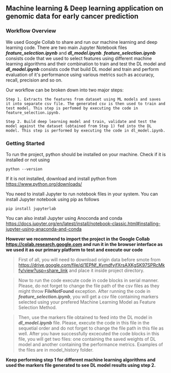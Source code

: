 ## Machine learning & Deep learning application on genomic data for early cancer prediction

### Workflow Overview

We used Google Collab to share and run our machine learning and deep learning code. There are two main Jupyter Notebook files ***feature_selection.ipynb*** and ***dl_model.ipynb***.
***feature_selection.ipynb*** consists code that we used to select features using different machine learning algorithms and their combination to train and test the DL model and ***dl_model.ipynb*** consists code that build DL model and train and perform evaluation of it's performance using various metrics such as accuracy, recall, precision and so on.

Our workflow can be broken down into two major steps:
````
Step 1. Extracts the features from dataset using ML models and saves it into separate csv file. The generated csv is then used to train and test model. This step is perfomed by executing the code in feature_selection.ipynb.
````

```
Step 2. Build deep learning model and train, validate and test the model against the dataset (obtained from Step 1) fed into the DL model. This step is performed by executing the code in dl_model.ipynb.
````



### Getting Started

To run the project, python should be installed on your machine.
Check if it is installed or not using

```
python --version
```

If it is not installed, download and install python from https://www.python.org/downloads/


You need to install Jupyter to run notebook files in your system.
You can install Jupyter notebook using pip as follows

````
pip install jupyterlab
````

You can also install Jupyter using Anoconda and conda https://docs.jupyter.org/en/latest/install/notebook-classic.html#installing-jupyter-using-anaconda-and-conda


**However we recommend to import the project in the Google Collab https://colab.research.google.com and run it in the browser interface as we used it as our primary platform to test and execute our code**

>First of all, you will need to download origin data before smote from https://drive.google.com/file/d/1EPNf_KymdfyjfXrsAXKgSK97SPRcMkfy/view?usp=share_link and place it inside project directory.

>Now to run the code execute code in code blocks in serial manner. Please, do not forget to change the file path of the csv files as they might throw **FileNotFound** exception. After running the code in ***feature_selection.ipynb***, you will get a csv file containing markers selected using your prefered Machine Learning Model as Feature Selection Method.

>Then, use the markers file obtained to feed into the DL model in ***dl_model.ipynb*** file. Please, execute the code in this file in the sequetial order and do not forget to change the file path in this file as well. After you have successfully excecuted the code blocks in this file, you will get two files: one containing the saved weights of DL model and another containing the performance metrics. Examples of the files are in model_history folder.

**Keep performing step 1 for different machine learning algorithms and used the markers file generated to see DL model results using step 2.**

